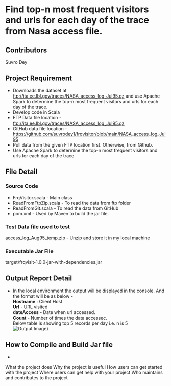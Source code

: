# Find top-n most frequent visitors and urls for each day of the trace from Nasa access file.

## Contributors
Suvro Dey

## Project Requirement
- Downloads the dataset at ftp://ita.ee.lbl.gov/traces/NASA_access_log_Jul95.gz and use Apache Spark to determine the top-n most frequent visitors and urls for each day of the trace.
- Develop code in Scala
- FTP Data file location - ftp://ita.ee.lbl.gov/traces/NASA_access_log_Jul95.gz
- GitHub data file location -https://github.com/suvrodey1/frqvisitor/blob/main/NASA_access_log_Jul95
- Pull data from the given FTP location first. Otherwise, from Github.
- Use Apache Spark to determine the top-n most frequent visitors and urls for each day of the trace

## File Detail
### Source Code
- FrqVisitor.scala - Main class
- ReadFromFtpZip.scala - To read the data from ftp folder
- ReadFromGit.scala - To read the data from GitHub
- pom.xml - Used by Maven to build the jar file.

### Test Data file used to test
access_log_Aug95_temp.zip - Unzip and store it in my local machine

### Executable Jar File
target/frqvisit-1.0.0-jar-with-dependencies.jar

## Output Report Detail
- In the local environment the output will be displayed in the console. And the format will be as below -  
**Hostname** : Client Host  
**Url** - URL visited  
**dateAccess** - Date when url accessed.  
**Count** - Number of times the data accessec.  
Below table is showing top 5 records per day i.e. n is 5  
![Output Image](https://github.com/suvrodey1/frqvisitor/tree/main/images))  

## How to Compile and Build Jar file


- 

What the project does
Why the project is useful
How users can get started with the project
Where users can get help with your project
Who maintains and contributes to the project
